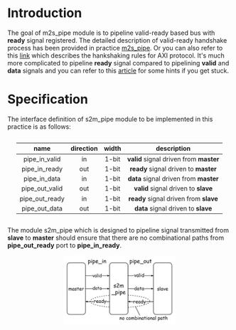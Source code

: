 # Introduction
The goal of m2s_pipe module is to pipeline valid-ready based bus with **ready** signal registered. The detailed description of valid-ready handshake process has been provided in practice [m2s_pipe](../m2s_pipe/). Or you can also refer to this [link](https://zipcpu.com/blog/2021/08/28/axi-rules.html) which describes the hankshaking rules for AXI protocol. It's much more complicated to pipeline **ready** signal compared to pipelining **valid** and **data** signals and you can refer to this [article](https://www.itdev.co.uk/blog/pipelining-axi-buses-registered-ready-signals) for some hints if you get stuck.

# Specification

The interface definition of s2m_pipe module to be implemented in this practice is as follows:

<style>
.center 
{
  width: auto;
  display: table;
  margin-left: auto;
  margin-right: auto;
}
</style>

<div class="center">

| name | direction | width | description |
| :----: | :----:  | :----:  | :----:      |
| pipe_in_valid | in | 1-bit | **valid** signal driven from **master**|
| pipe_in_ready | out| 1-bit | **ready** signal driven to **master**  |
| pipe_in_data  | in | 1-bit | **data** signal driven from **master** |
| pipe_out_valid | out | 1-bit | **valid** signal driven to **slave**|
| pipe_out_ready | in | 1-bit | **ready** signal driven from **slave**|
| pipe_out_data  | out | 1-bit | **data** signal driven to **slave** |
</div>

The module s2m_pipe which is designed to pipeline signal transmitted from **slave** to **master** should ensure that there are no combinational paths from **pipe_out_ready** port to **pipe_in_ready**.

<div align=center><img src="../../doc/s2m_pipe.png" width="50%"></div>